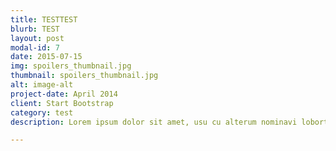 ```yaml
---
title: TESTTEST
blurb: TEST
layout: post
modal-id: 7
date: 2015-07-15
img: spoilers_thumbnail.jpg
thumbnail: spoilers_thumbnail.jpg
alt: image-alt
project-date: April 2014
client: Start Bootstrap
category: test
description: Lorem ipsum dolor sit amet, usu cu alterum nominavi lobortis. At duo novum diceret. Tantas apeirian vix et, usu sanctus postulant inciderint ut, populo diceret necessitatibus in vim. Cu eum dicam feugiat noluisse.

---
```

